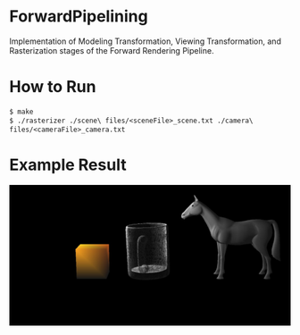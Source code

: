 # ForwardPipelining

Implementation of Modeling Transformation, Viewing Transformation, and Rasterization stages of the Forward Rendering Pipeline.

# How to Run

```shell
$ make
$ ./rasterizer ./scene\ files/<sceneFile>_scene.txt ./camera\ files/<cameraFile>_camera.txt
```

# Example Result

![horse](horse_and_mug_3.jpeg)
